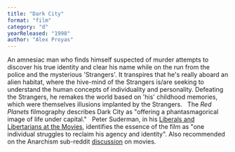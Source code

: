```yaml
---
title: "Dark City"
format: "film"
category: "d"
yearReleased: "1998"
author: "Alex Proyas"
---
```

An amnesiac man who finds himself suspected of  murder attempts to discover his true identity and clear his name  while on the run from the police and the mysterious 'Strangers'. It  transpires that he's really aboard an alien habitat, where the  hive-mind of the Strangers is/are seeking to understand the human  concepts of individuality and personality. Defeating the Strangers,  he remakes the world based on 'his' childhood memories, which were  themselves illusions implanted by the Strangers.
 
The _Red Planets_ filmography describes Dark  City as "offering a phantasmagorical image of life under  capital."
 
Peter Suderman, in his <a href="http://reason.com/blog/2010/01/12/liberals-and-libertarians-at-t"> Liberals and Libertarians at the Movies</a>, identifies the essence  of the film as "one individual struggles to reclaim his agency and  identity". Also recommended on the Anarchism sub-reddit <a href="https://www.reddit.com/r/Anarchism/comments/1953qj/have_you_any_movie_recommendations_containing/"> discussion</a> on movies.
